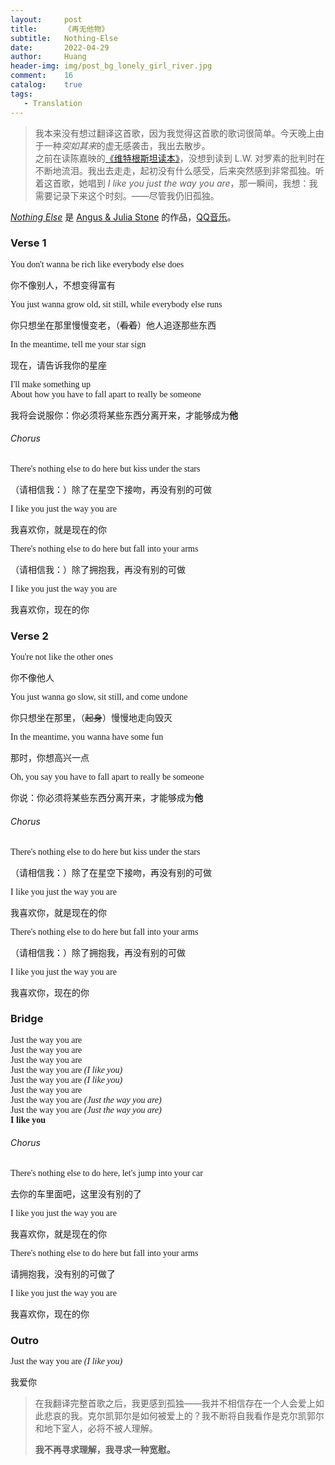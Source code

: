 ```yaml
---
layout:     post
title:      《再无他物》
subtitle:   Nothing-Else
date:       2022-04-29
author:     Huang
header-img: img/post_bg_lonely_girl_river.jpg
comment:    16
catalog:    true
tags:
   - Translation
---
```


> 我本来没有想过翻译这首歌，因为我觉得这首歌的歌词很简单。今天晚上由于一种*突如其来*的虚无感袭击，我出去散步。<br/>之前在读陈嘉映的[《维特根斯坦读本》](https://book.douban.com/subject/35033224/)，没想到读到 L.W. 对罗素的批判时在不断地流泪。我出去走走，起初没有什么感受，后来突然感到非常孤独。听着这首歌，她唱到 *I like you just the way you are*，那一瞬间，我想：我需要记录下来这个时刻。——尽管我仍旧孤独。

[*Nothing Else*](https://genius.com/Angus-and-julia-stone-nothing-else-lyrics) 是 [Angus & Julia Stone](https://angusandjuliastone.com/) 的作品，[QQ音乐](https://y.qq.com/n/ryqq/songDetail/002YW2Q447ZShD)。

### Verse 1
<font face="verdana">You don't wanna be rich like everybody else does</font>

你不像别人，不想变得富有

<font face="verdana">You just wanna grow old, sit still, while everybody else runs</font>

你只想坐在那里慢慢变老，（~~看着~~）他人追逐那些东西

<font face="verdana">In the meantime, tell me your star sign</font>

现在，请告诉我你的星座

<font face="verdana">I'll make something up<br/>About how you have to fall apart to really be someone</font>

我将会说服你：你必须将某些东西分离开来，才能够成为**他**

###### Chorus

<font face="verdana">There's nothing else to do here but kiss under the stars</font>

（请相信我：）除了在星空下接吻，再没有别的可做

<font face="verdana">I like you just the way you are</font>

我喜欢你，就是现在的你

<font face="verdana">There's nothing else to do here but fall into your arms</font>

（请相信我：）除了拥抱我，再没有别的可做

<font face="verdana">I like you just the way you are</font>

我喜欢你，现在的你

### Verse 2

<font face="verdana">You're not like the other ones</font>

你不像他人

<font face="verdana">You just wanna go slow, sit still, and come undone</font>

你只想坐在那里，（~~起身~~）慢慢地走向毁灭

<font face="verdana">In the meantime, you wanna have some fun</font>

那时，你想高兴一点

<font face="verdana">Oh, you say you have to fall apart to really be someone</font>

你说：你必须将某些东西分离开来，才能够成为**他**

###### Chorus

<font face="verdana">There's nothing else to do here but kiss under the stars</font>

（请相信我：）除了在星空下接吻，再没有别的可做

<font face="verdana">I like you just the way you are</font>

我喜欢你，就是现在的你

<font face="verdana">There's nothing else to do here but fall into your arms</font>

（请相信我：）除了拥抱我，再没有别的可做

<font face="verdana">I like you just the way you are</font>

我喜欢你，现在的你

### Bridge

<div><font face="verdana">Just the way you are<br/>Just the way you are<br/>Just the way you are<br/>Just the way you are <i>(I like you)</i><br/>Just the way you are <i>(I like you)</i><br/>Just the way you are<br/>Just the way you are <i>(Just the way you are)</i><br/>Just the way you are <i>(Just the way you are)</i></font></div>

<div><font face="verdana"><strong>I like you</strong></font></div>

###### Chorus

<font face="verdana">There's nothing else to do here, let's jump into your car</font>

去你的车里面吧，这里没有别的了

<font face="verdana">I like you just the way you are</font>

我喜欢你，就是现在的你

<font face="verdana">There's nothing else to do here but fall into your arms</font>

请拥抱我，没有别的可做了

<font face="verdana">I like you just the way you are</font>

我喜欢你，现在的你

### Outro

<font face="verdana">Just the way you are <i>(I like you)</i></font>

我爱你

> 在我翻译完整首歌之后，我更感到孤独——我并不相信存在一个人会爱上如此悲哀的我。克尔凯郭尔是如何被爱上的？我不断将自我看作是克尔凯郭尔和地下室人，必将不被人理解。
>
> **我不再寻求理解，我寻求一种宽慰。**
